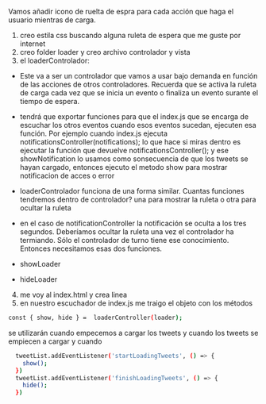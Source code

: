 
Vamos añadir icono de ruelta de espra para cada acción que haga el usuario mientras de carga.

1. creo estila css buscando alguna ruleta de espera que me guste por internet
2. creo folder loader y creo archivo controlador y vista
3. el loaderControlador:
   
  - Este va a ser un controlador que vamos a usar bajo demanda en función de las acciones
  de otros controladores. Recuerda que se activa la ruleta de carga cada vez que se 
  inicia un evento o finaliza un evento surante el tiempo de espera.

  - tendrá que exportar funciones para que el index.js que se encarga de escuchar los otros eventos
  cuando esos eventos sucedan, ejecuten esa función. Por ejemplo cuando index.js ejecuta notificationsController(notifications); lo que hace si miras dentro es ejecutar la función que devuelve notificationsController(); y ese showNotification lo usamos como sonsecuencia de que los tweets se hayan cargado, entonces ejecuto el metodo show para mostrar notificacion de acces o error

  - loaderControlador funciona de una forma similar. Cuantas funciones tendremos dentro de controlador? una para mostrar la ruleta o otra para ocultar la ruleta


  - en el caso de notificationController la notificación se oculta a los tres segundos. Deberíamos ocultar la ruleta una vez el controlador ha termiando. Sólo el controlador de turno tiene ese conocimiento. Entonces necesitamos esas dos funciones.
  - showLoader
  - hideLoader
  
4. me voy al index.html y crea linea <!--<section id="loader"></section>-->
5. en nuestro escuchador de index.js me traigo el objeto con los métodos
```sh
const { show, hide } =  loaderController(loader);
```
se utilizarán cuando empecemos a cargar los tweets y cuando los tweets se empiecen a cargar y cuando 

```sh
  tweetList.addEventListener('startLoadingTweets', () => {
    show();
  })
  tweetList.addEventListener('finishLoadingTweets', () => {
    hide();
  })
```


